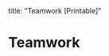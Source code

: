 <frontmatter>
title: "Teamwork [Printable]"
</frontmatter>

<link rel="stylesheet" href="{{baseUrl}}/css/textbook.css">

<div class="website-content">

<div id="main">

# Teamwork

<include src="teamStructures/print.md" boilerplate />

</div>

</div>
